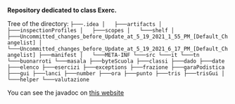 **Repository dedicated to class Exerc.**

Tree of the directory:
`
 ├───.idea
 │   ├───artifacts
 │   ├───inspectionProfiles
 │   ├───scopes
 │   └───shelf
 │       ├───Uncommitted_changes_before_Update_at_5_19_2021_1_55_PM_[Default_Changelist]
 │       └───Uncommitted_changes_before_Update_at_5_19_2021_6_17_PM_[Default_Changelist]
 ├───manifest
 │   └───META-INF
 └───src
 └───it
    └───tn
        └───buonarroti
            └───masala
            ├───byteScuola
            ├───classi
            ├───dado
            ├───date
            ├───elenco
            ├───esercizi
            ├───exceptions
            ├───frazione
            ├───garaPodistica
            ├───gui
            ├───lanci
            ├───number
            ├───ora
            ├───punto
            ├───tris
            ├───trisGui
            │   └───helper
            └───valutazione
`

You can see the javadoc on [this website](https://java-classe.francescomasala.me/)
